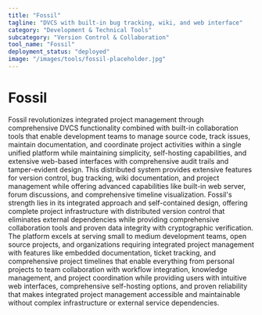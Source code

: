 ```yaml
---
title: "Fossil"
tagline: "DVCS with built-in bug tracking, wiki, and web interface"
category: "Development & Technical Tools"
subcategory: "Version Control & Collaboration"
tool_name: "Fossil"
deployment_status: "deployed"
image: "/images/tools/fossil-placeholder.jpg"
---
```


# Fossil

Fossil revolutionizes integrated project management through comprehensive DVCS functionality combined with built-in collaboration tools that enable development teams to manage source code, track issues, maintain documentation, and coordinate project activities within a single unified platform while maintaining simplicity, self-hosting capabilities, and extensive web-based interfaces with comprehensive audit trails and tamper-evident design. This distributed system provides extensive features for version control, bug tracking, wiki documentation, and project management while offering advanced capabilities like built-in web server, forum discussions, and comprehensive timeline visualization. Fossil's strength lies in its integrated approach and self-contained design, offering complete project infrastructure with distributed version control that eliminates external dependencies while providing comprehensive collaboration tools and proven data integrity with cryptographic verification. The platform excels at serving small to medium development teams, open source projects, and organizations requiring integrated project management with features like embedded documentation, ticket tracking, and comprehensive project timelines that enable everything from personal projects to team collaboration with workflow integration, knowledge management, and project coordination while providing users with intuitive web interfaces, comprehensive self-hosting options, and proven reliability that makes integrated project management accessible and maintainable without complex infrastructure or external service dependencies.